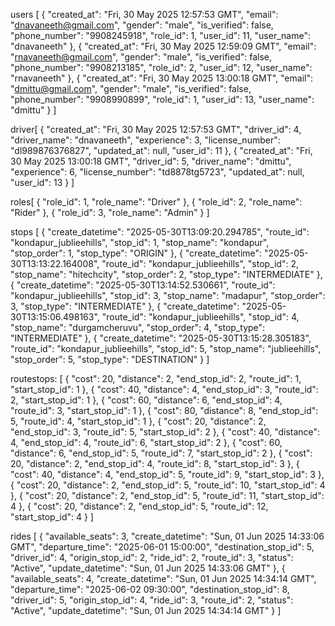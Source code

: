 users [
  {
    "created_at": "Fri, 30 May 2025 12:57:53 GMT",
    "email": "dnavaneeth@gmail.com",
    "gender": "male",
    "is_verified": false,
    "phone_number": "9908245918",
    "role_id": 1,
    "user_id": 11,
    "user_name": "dnavaneeth"
  },
  {
    "created_at": "Fri, 30 May 2025 12:59:09 GMT",
    "email": "rnavaneeth@gmail.com",
    "gender": "male",
    "is_verified": false,
    "phone_number": "9908213185",
    "role_id": 2,
    "user_id": 12,
    "user_name": "rnavaneeth"
  },
  {
    "created_at": "Fri, 30 May 2025 13:00:18 GMT",
    "email": "dmittu@gmail.com",
    "gender": "male",
    "is_verified": false,
    "phone_number": "9908990899",
    "role_id": 1,
    "user_id": 13,
    "user_name": "dmittu"
  }
]

driver[
  {
    "created_at": "Fri, 30 May 2025 12:57:53 GMT",
    "driver_id": 4,
    "driver_name": "dnavaneeth",
    "experience": 3,
    "license_number": "dl989876376827",
    "updated_at": null,
    "user_id": 11
  },
  {
    "created_at": "Fri, 30 May 2025 13:00:18 GMT",
    "driver_id": 5,
    "driver_name": "dmittu",
    "experience": 6,
    "license_number": "td8878tg5723",
    "updated_at": null,
    "user_id": 13
  }
]

roles[
  {
    "role_id": 1,
    "role_name": "Driver"
  },
  {
    "role_id": 2,
    "role_name": "Rider"
  },
  {
    "role_id": 3,
    "role_name": "Admin"
  }
]


stops
[
  {
    "create_datetime": "2025-05-30T13:09:20.294785",
    "route_id": "kondapur_jublieehills",
    "stop_id": 1,
    "stop_name": "kondapur",
    "stop_order": 1,
    "stop_type": "ORIGIN"
  },
  {
    "create_datetime": "2025-05-30T13:13:22.164008",
    "route_id": "kondapur_jublieehills",
    "stop_id": 2,
    "stop_name": "hitechcity",
    "stop_order": 2,
    "stop_type": "INTERMEDIATE"
  },
  {
    "create_datetime": "2025-05-30T13:14:52.530661",
    "route_id": "kondapur_jublieehills",
    "stop_id": 3,
    "stop_name": "madapur",
    "stop_order": 3,
    "stop_type": "INTERMEDIATE"
  },
  {
    "create_datetime": "2025-05-30T13:15:06.498163",
    "route_id": "kondapur_jublieehills",
    "stop_id": 4,
    "stop_name": "durgamcheruvu",
    "stop_order": 4,
    "stop_type": "INTERMEDIATE"
  },
  {
    "create_datetime": "2025-05-30T13:15:28.305183",
    "route_id": "kondapur_jublieehills",
    "stop_id": 5,
    "stop_name": "jublieehills",
    "stop_order": 5,
    "stop_type": "DESTINATION"
  }
]


routestops:
[
  {
    "cost": 20,
    "distance": 2,
    "end_stop_id": 2,
    "route_id": 1,
    "start_stop_id": 1
  },
  {
    "cost": 40,
    "distance": 4,
    "end_stop_id": 3,
    "route_id": 2,
    "start_stop_id": 1
  },
  {
    "cost": 60,
    "distance": 6,
    "end_stop_id": 4,
    "route_id": 3,
    "start_stop_id": 1
  },
  {
    "cost": 80,
    "distance": 8,
    "end_stop_id": 5,
    "route_id": 4,
    "start_stop_id": 1
  },
  {
    "cost": 20,
    "distance": 2,
    "end_stop_id": 3,
    "route_id": 5,
    "start_stop_id": 2
  },
  {
    "cost": 40,
    "distance": 4,
    "end_stop_id": 4,
    "route_id": 6,
    "start_stop_id": 2
  },
  {
    "cost": 60,
    "distance": 6,
    "end_stop_id": 5,
    "route_id": 7,
    "start_stop_id": 2
  },
  {
    "cost": 20,
    "distance": 2,
    "end_stop_id": 4,
    "route_id": 8,
    "start_stop_id": 3
  },
  {
    "cost": 40,
    "distance": 4,
    "end_stop_id": 5,
    "route_id": 9,
    "start_stop_id": 3
  },
  {
    "cost": 20,
    "distance": 2,
    "end_stop_id": 5,
    "route_id": 10,
    "start_stop_id": 4
  },
  {
    "cost": 20,
    "distance": 2,
    "end_stop_id": 5,
    "route_id": 11,
    "start_stop_id": 4
  },
  {
    "cost": 20,
    "distance": 2,
    "end_stop_id": 5,
    "route_id": 12,
    "start_stop_id": 4
  }
]







rides
[
  {
    "available_seats": 3,
    "create_datetime": "Sun, 01 Jun 2025 14:33:06 GMT",
    "departure_time": "2025-06-01 15:00:00",
    "destination_stop_id": 5,
    "driver_id": 4,
    "origin_stop_id": 2,
    "ride_id": 2,
    "route_id": 3,
    "status": "Active",
    "update_datetime": "Sun, 01 Jun 2025 14:33:06 GMT"
  },
  {
    "available_seats": 4,
    "create_datetime": "Sun, 01 Jun 2025 14:34:14 GMT",
    "departure_time": "2025-06-02 09:30:00",
    "destination_stop_id": 8,
    "driver_id": 5,
    "origin_stop_id": 4,
    "ride_id": 3,
    "route_id": 2,
    "status": "Active",
    "update_datetime": "Sun, 01 Jun 2025 14:34:14 GMT"
  }
]